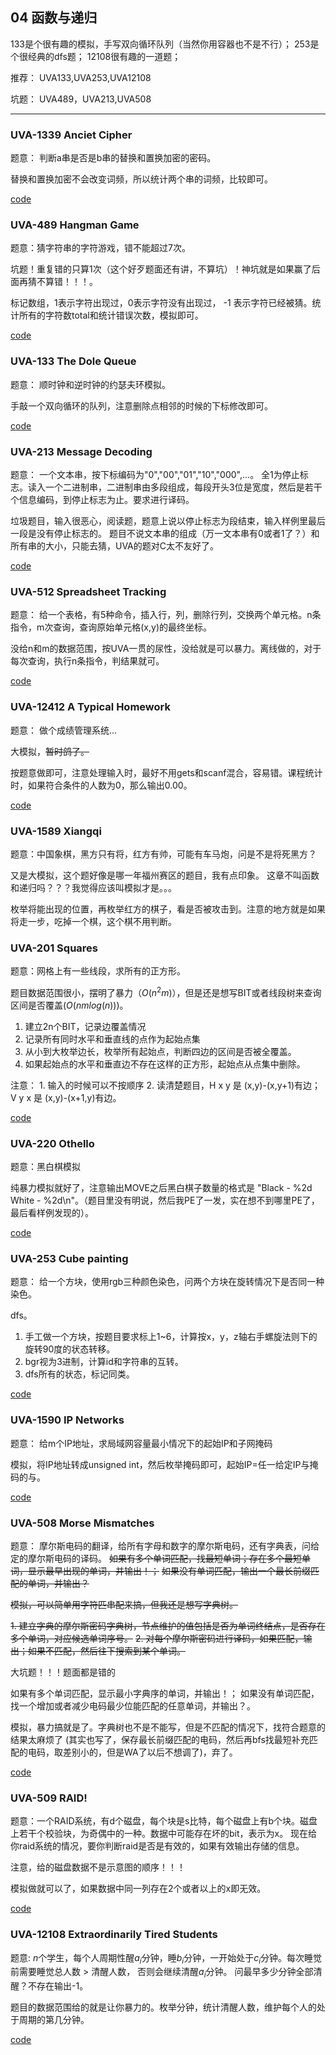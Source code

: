 ## 04 函数与递归

133是个很有趣的模拟，手写双向循环队列（当然你用容器也不是不行）；
253是个很经典的dfs题；
12108很有趣的一道题；

推荐： UVA133,UVA253,UVA12108 

坑题： UVA489，UVA213,UVA508

---

### UVA-1339 Anciet Cipher

题意： 判断a串是否是b串的替换和置换加密的密码。

替换和置换加密不会改变词频，所以统计两个串的词频，比较即可。

[code](./uva1339.cpp)


### UVA-489 Hangman Game

题意：猜字符串的字符游戏，错不能超过7次。

坑题！重复错的只算1次（这个好歹题面还有讲，不算坑）！神坑就是如果赢了后面再猜不算错！！！。

标记数组，1表示字符出现过，0表示字符没有出现过， -1 表示字符已经被猜。统计所有的字符数total和统计错误次数，模拟即可。

[code](./uva489.cpp)

### UVA-133 The Dole Queue

题意： 顺时钟和逆时钟的约瑟夫环模拟。

手敲一个双向循环的队列，注意删除点相邻的时候的下标修改即可。

[code](./uva133.cpp)


### UVA-213 Message Decoding 

题意： 一个文本串，按下标编码为"0","00","01","10","000",...。 全1为停止标志。读入一个二进制串，二进制串由多段组成，每段开头3位是宽度，然后是若干个信息编码，到停止标志为止。要求进行译码。

垃圾题目，输入很恶心，阅读题，题意上说以停止标志为段结束，输入样例里最后一段是没有停止标志的。
题目不说文本串的组成（万一文本串有0或者1了？）和所有串的大小，只能去猜，UVA的题对C太不友好了。

[code](./uva213.cpp)

### UVA-512 Spreadsheet Tracking

题意： 给一个表格，有5种命令，插入行，列，删除行列，交换两个单元格。n条指令，m次查询，查询原始单元格(x,y)的最终坐标。

没给n和m的数据范围，按UVA一贯的尿性，没给就是可以暴力。离线做的，对于每次查询，执行n条指令，判结果就可。

[code](./uva512.cpp)


### UVA-12412 A Typical Homework

题意： 做个成绩管理系统...

大模拟，~~暂时鸽了。~~ 

按题意做即可，注意处理输入时，最好不用gets和scanf混合，容易错。课程统计时，如果符合条件的人数为0，那么输出0.00。

[code](./uva12412.cpp)

### UVA-1589 Xiangqi

题意：中国象棋，黑方只有将，红方有帅，可能有车马炮，问是不是将死黑方？

又是大模拟，这个题好像是哪一年福州赛区的题目，我有点印象。 这章不叫函数和递归吗？？？我觉得应该叫模拟才是。。。

枚举将能出现的位置，再枚举红方的棋子，看是否被攻击到。注意的地方就是如果将走一步，吃掉一个棋，这个棋不用判断。


### UVA-201 Squares

题意：网格上有一些线段，求所有的正方形。

题目数据范围很小，摆明了暴力（$O(n^2m)$），但是还是想写BIT或者线段树来查询区间是否覆盖($O(nmlog(n))$)。

1. 建立2n个BIT，记录边覆盖情况
2. 记录所有同时水平和垂直线的点作为起始点集
3. 从小到大枚举边长，枚举所有起始点，判断四边的区间是否被全覆盖。
4. 如果起始点的水平和垂直边不存在这样的正方形，起始点从点集中删除。

注意： 1. 输入的时候可以不按顺序
      2. 读清楚题目，H x y 是 (x,y)-(x,y+1)有边； V y x 是 (x,y)-(x+1,y)有边。

[code](./uva201.cpp)

### UVA-220 Othello

题意：黑白棋模拟

纯暴力模拟就好了，注意输出MOVE之后黑白棋子数量的格式是 "Black - %2d White - %2d\n"。（题目里没有明说，然后我PE了一发，实在想不到哪里PE了，最后看样例发现的）。

[code](./uva220.cpp)

### UVA-253 Cube painting

题意： 给一个方块，使用rgb三种颜色染色，问两个方块在旋转情况下是否同一种染色。

dfs。
1. 手工做一个方块，按题目要求标上1~6，计算按x，y，z轴右手螺旋法则下的旋转90度的状态转移。
2. bgr视为3进制，计算id和字符串的互转。
3. dfs所有的状态，标记同类。

[code](./uva253.cpp)


### UVA-1590 IP Networks

题意： 给m个IP地址，求局域网容量最小情况下的起始IP和子网掩码

模拟，将IP地址转成unsigned int，然后枚举掩码即可，起始IP=任一给定IP与掩码的与。

[code](./uva1590.cpp)

### UVA-508 Morse Mismatches

题意： 摩尔斯电码的翻译，给所有字母和数字的摩尔斯电码，还有字典表，问给定的摩尔斯电码的译码。 
~~如果有多个单词匹配，找最短单词；存在多个最短单词，显示最早出现的单词，并输出！；~~
~~如果没有单词匹配，输出一个最长前缀匹配的单词，并输出？~~

~~模拟，可以简单用字符匹串配来搞，但我还是想写字典树。~~

~~1. 建立字典的摩尔斯密码字典树，节点维护的值包括是否为单词终结点，是否存在多个单词，对应候选单词序号。~~
~~2. 对每个摩尔斯密码进行译码，如果匹配，输出；如果不匹配，然后往下搜索到某个单词。~~

大坑题！！！题面都是错的

如果有多个单词匹配，显示最小字典序的单词，并输出！；
如果没有单词匹配，找一个增加或者减少电码最少位能匹配的任意单词，并输出？。

模拟，暴力搞就是了。字典树也不是不能写，但是不匹配的情况下，找符合题意的结果太麻烦了
(其实也写了，保存最长前缀匹配的电码，然后再bfs找最短补充匹配的电码，取差别小的，但是WA了以后不想调了)，弃了。

[code](./uva-508_bf.cpp)

### UVA-509 RAID!

题意：一个RAID系统，有d个磁盘，每个块是s比特，每个磁盘上有b个块。磁盘上若干个校验块，为奇偶中的一种。数据中可能存在坏的bit，表示为x。
现在给你raid系统的情况，要你判断raid是否是有效的，如果有效输出存储的信息。

注意，给的磁盘数据不是示意图的顺序！！！

模拟做就可以了，如果数据中同一列存在2个或者以上的x即无效。

[code](./uva509.cpp)


### UVA-12108 Extraordinarily Tired Students

题意: $n$个学生，每个人周期性醒$a_i$分钟，睡$b_i$分钟，一开始处于$c_i$分钟。每次睡觉前需要睡觉总人数 > 清醒人数， 否则会继续清醒$a_i$分钟。 
问最早多少分钟全部清醒？不存在输出-1。

题目的数据范围给的就是让你暴力的。枚举分钟，统计清醒人数，维护每个人的处于周期的第几分钟。

[code](./uva12108.cpp)
